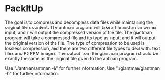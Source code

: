 # PackItUp
The goal is to compress and decompress data files while maintaining the original file's content. The antman program will take a file and a number as input, and it will output the compressed version of the file. The giantman program will take a compressed file and its type as input, and it will output the original version of the file.  The type of compression to be used is lossless compression, and there are two different file types to deal with: text files and P3 PPM images.  The output from the giantman program should be exactly the same as the original file given to the antman program.

Use "./antman/antman -h" for further information.
Use "./giantman/giantman -h" for further information.
